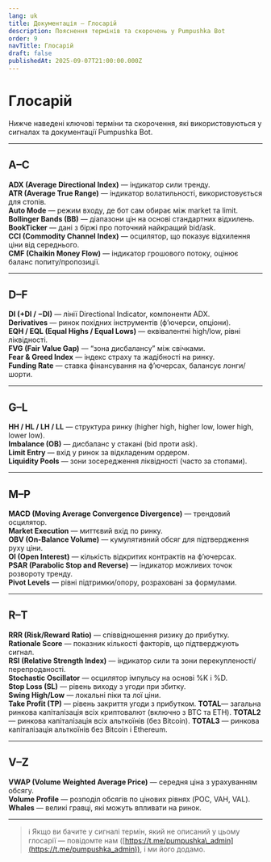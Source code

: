 ```yaml
---
lang: uk
title: Документація — Глосарій
description: Пояснення термінів та скорочень у Pumpushka Bot
order: 9
navTitle: Глосарій
draft: false
publishedAt: 2025-09-07T21:00:00.000Z
---
```


# Глосарій

Нижче наведені ключові терміни та скорочення, які використовуються у сигналах та документації Pumpushka Bot.

***

## A–C

**ADX (Average Directional Index)** — індикатор сили тренду.\
**ATR (Average True Range)** — індикатор волатильності, використовується для стопів.\
**Auto Mode** — режим входу, де бот сам обирає між market та limit.\
**Bollinger Bands (BB)** — діапазони цін на основі стандартних відхилень.\
**BookTicker** — дані з біржі про поточний найкращий bid/ask.\
**CCI (Commodity Channel Index)** — осцилятор, що показує відхилення ціни від середнього.\
**CMF (Chaikin Money Flow)** — індикатор грошового потоку, оцінює баланс попиту/пропозиції.

***

## D–F

**DI (+DI / −DI)** — лінії Directional Indicator, компоненти ADX.\
**Derivatives** — ринок похідних інструментів (ф’ючерси, опціони).\
**EQH / EQL (Equal Highs / Equal Lows)** — еквівалентні high/low, рівні ліквідності.\
**FVG (Fair Value Gap)** — “зона дисбалансу” між свічками.\
**Fear & Greed Index** — індекс страху та жадібності на ринку.\
**Funding Rate** — ставка фінансування на ф’ючерсах, балансує лонги/шорти.

***

## G–L

**HH / HL / LH / LL** — структура ринку (higher high, higher low, lower high, lower low).\
**Imbalance (OB)** — дисбаланс у стакані (bid проти ask).\
**Limit Entry** — вхід у ринок за відкладеним ордером.\
**Liquidity Pools** — зони зосередження ліквідності (часто за стопами).

***

## M–P

**MACD (Moving Average Convergence Divergence)** — трендовий осцилятор.\
**Market Execution** — миттєвий вхід по ринку.\
**OBV (On-Balance Volume)** — кумулятивний обсяг для підтвердження руху ціни.\
**OI (Open Interest)** — кількість відкритих контрактів на ф’ючерсах.\
**PSAR (Parabolic Stop and Reverse)** — індикатор можливих точок розвороту тренду.\
**Pivot Levels** — рівні підтримки/опору, розраховані за формулами.

***

## R–T

**RRR (Risk/Reward Ratio)** — співвідношення ризику до прибутку.\
**Rationale Score** — показник кількості факторів, що підтверджують сигнал.\
**RSI (Relative Strength Index)** — індикатор сили та зони перекупленості/перепроданості.\
**Stochastic Oscillator** — осцилятор імпульсу на основі %K і %D.\
**Stop Loss (SL)** — рівень виходу з угоди при збитку.\
**Swing High/Low** — локальні піки та лої ціни.\
**Take Profit (TP)** — рівень закриття угоди з прибутком.
**TOTAL**— загальна ринкова капіталізація всіх криптовалют (включно з BTC та ETH).  **TOTAL2** — ринкова капіталізація всіх альткоїнів (без Bitcoin).
**TOTAL3** — ринкова капіталізація альткоїнів без Bitcoin і Ethereum.

***

## V–Z

**VWAP (Volume Weighted Average Price)** — середня ціна з урахуванням обсягу.\
**Volume Profile** — розподіл обсягів по цінових рівнях (POC, VAH, VAL).\
**Whales** — великі гравці, які можуть впливати на ринок.

***

> ℹ️ Якщо ви бачите у сигналі термін, який не описаний у цьому глосарії — повідомте нам ([https://t.me/pumpushka\_admin](https://t.me/pumpushka_admin)), і ми його додамо.
